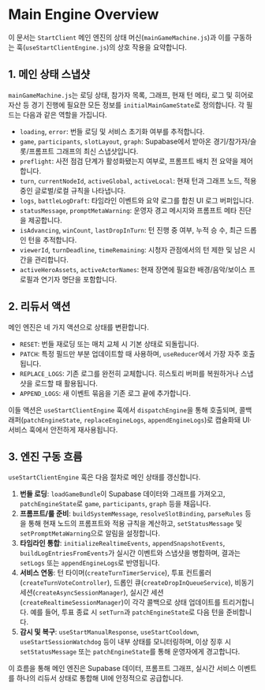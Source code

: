 # Main Engine Overview

이 문서는 `StartClient` 메인 엔진의 상태 머신(`mainGameMachine.js`)과 이를 구동하는 훅(`useStartClientEngine.js`)의 상호 작용을 요약합니다.

## 1. 메인 상태 스냅샷
`mainGameMachine.js`는 로딩 상태, 참가자 목록, 그래프, 현재 턴 메타, 로그 및 히어로 자산 등 경기 진행에 필요한 모든 정보를 `initialMainGameState`로 정의합니다. 각 필드는 다음과 같은 역할을 가집니다.

- `loading`, `error`: 번들 로딩 및 서비스 초기화 여부를 추적합니다.
- `game`, `participants`, `slotLayout`, `graph`: Supabase에서 받아온 경기/참가자/슬롯/프롬프트 그래프의 최신 스냅샷입니다.
- `preflight`: 사전 점검 단계가 활성화됐는지 여부로, 프롬프트 배치 전 요약을 제어합니다.
- `turn`, `currentNodeId`, `activeGlobal`, `activeLocal`: 현재 턴과 그래프 노드, 적용 중인 글로벌/로컬 규칙을 나타냅니다.
- `logs`, `battleLogDraft`: 타임라인 이벤트와 요약 로그를 합친 UI 로그 버퍼입니다.
- `statusMessage`, `promptMetaWarning`: 운영자 경고 메시지와 프롬프트 메타 진단을 제공합니다.
- `isAdvancing`, `winCount`, `lastDropInTurn`: 턴 진행 중 여부, 누적 승 수, 최근 드롭인 턴을 추적합니다.
- `viewerId`, `turnDeadline`, `timeRemaining`: 시청자 관점에서의 턴 제한 및 남은 시간을 관리합니다.
- `activeHeroAssets`, `activeActorNames`: 현재 장면에 필요한 배경/음악/보이스 프로필과 연기자 명단을 포함합니다.

## 2. 리듀서 액션
메인 엔진은 네 가지 액션으로 상태를 변환합니다.

- `RESET`: 번들 재로딩 또는 매치 교체 시 기본 상태로 되돌립니다.
- `PATCH`: 특정 필드만 부분 업데이트할 때 사용하며, `useReducer`에서 가장 자주 호출됩니다.
- `REPLACE_LOGS`: 기존 로그를 완전히 교체합니다. 히스토리 버퍼를 복원하거나 스냅샷을 로드할 때 활용됩니다.
- `APPEND_LOGS`: 새 이벤트 묶음을 기존 로그 끝에 추가합니다.

이들 액션은 `useStartClientEngine` 훅에서 `dispatchEngine`을 통해 호출되며, 콜백 래퍼(`patchEngineState`, `replaceEngineLogs`, `appendEngineLogs`)로 캡슐화돼 UI·서비스 훅에서 안전하게 재사용됩니다.

## 3. 엔진 구동 흐름
`useStartClientEngine` 훅은 다음 절차로 메인 상태를 갱신합니다.

1. **번들 로딩**: `loadGameBundle`이 Supabase 데이터와 그래프를 가져오고, `patchEngineState`로 `game`, `participants`, `graph` 등을 채웁니다.
2. **프롬프트/룰 준비**: `buildSystemMessage`, `resolveSlotBinding`, `parseRules` 등을 통해 현재 노드의 프롬프트와 적용 규칙을 계산하고, `setStatusMessage` 및 `setPromptMetaWarning`으로 알림을 설정합니다.
3. **타임라인 통합**: `initializeRealtimeEvents`, `appendSnapshotEvents`, `buildLogEntriesFromEvents`가 실시간 이벤트와 스냅샷을 병합하며, 결과는 `setLogs` 또는 `appendEngineLogs`로 반영됩니다.
4. **서비스 연동**: 턴 타이머(`createTurnTimerService`), 투표 컨트롤러(`createTurnVoteController`), 드롭인 큐(`createDropInQueueService`), 비동기 세션(`createAsyncSessionManager`), 실시간 세션(`createRealtimeSessionManager`)이 각각 콜백으로 상태 업데이트를 트리거합니다. 예를 들어, 투표 종료 시 `setTurn`과 `patchEngineState`로 다음 턴을 준비합니다.
5. **감시 및 복구**: `useStartManualResponse`, `useStartCooldown`, `useStartSessionWatchdog` 등이 내부 상태를 모니터링하며, 이상 징후 시 `setStatusMessage` 또는 `patchEngineState`를 통해 운영자에게 경고합니다.

이 흐름을 통해 메인 엔진은 Supabase 데이터, 프롬프트 그래프, 실시간 서비스 이벤트를 하나의 리듀서 상태로 통합해 UI에 안정적으로 공급합니다.
